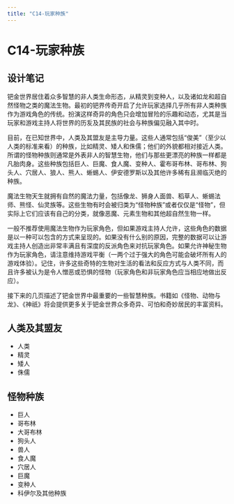 ```yaml
---
title: "C14-玩家种族"
---
```

# C14-玩家种族

## 设计笔记

钯金世界居住着众多智慧的非人类生命形态，从精灵到变种人，以及诸如龙和超自然怪物之类的魔法生物。最初的钯界传奇开启了允许玩家选择几乎所有非人类种族作为游戏角色的传统。扮演这样奇异的角色只会增加冒险的乐趣和动态，尤其是当玩家和游戏主持人将世界的历叐及其民族的社会与种族偏见融入其中时。

目前，在已知世界中，人类及其盟友是主导力量。这些人通常包括“俊美”（至少以人类的标准来看）的种族，比如精灵、矮人和侏儒；他们的外貌都相对接近人类。所谓的怪物种族则通常是外表非人的智慧生物，他们与那些更漂亮的种族一样都是凡胎肉身。这些种族包括巨人、巨魔、食人魔、变种人、霍布哥布林、哥布林、狗头人、穴居人、狼人、熊人、蜥蜴人、伊安德罗斯以及其他许多稀有且濒临灭绝的种族。

魔法生物天生就拥有自然的魔法力量，包括像龙、狮身人面兽、稻草人、蜥蜴法师、熊怪、仙灵族等。这些生物有时会被归类为“怪物种族”或者仅仅是“怪物”，但实际上它们应该有自己的分类，就像恶魔、元素生物和其他超自然生物一样。

一般不推荐使用魔法生物作为玩家角色，但如果游戏主持人允许，这些角色的数据是以一种可以包含的方式来呈现的。如果没有什么别的原因，完整的数据可以让游戏主持人创造出非常丰满且有深度的反派角色来对抗玩家角色。如果允许神秘生物作为玩家角色，请注意维持游戏平衡（一两个过于强大的角色可能会破坏所有人的游戏体验）。记住，许多这些奇特的生物对生活的看法和反应方式与人类不同，而且许多被认为是令人憎恶或恐惧的怪物（玩家角色和非玩家角色应当相应地做出反应）。

接下来的几页描述了钯金世界中最重要的一些智慧种族。书籍如《怪物、动物与龙》、《神祇》将会提供更多关于钯金世界众多奇异、可怕和奇妙居民的丰富资料。

## 人类及其盟友
- 人类
- 精灵
- 矮人
- 侏儒

## 怪物种族
- 巨人
- 哥布林
- 大哥布林
- 狗头人
- 兽人
- 食人魔
- 穴居人
- 巨魔
- 变种人
- 科伊尔及其他种族